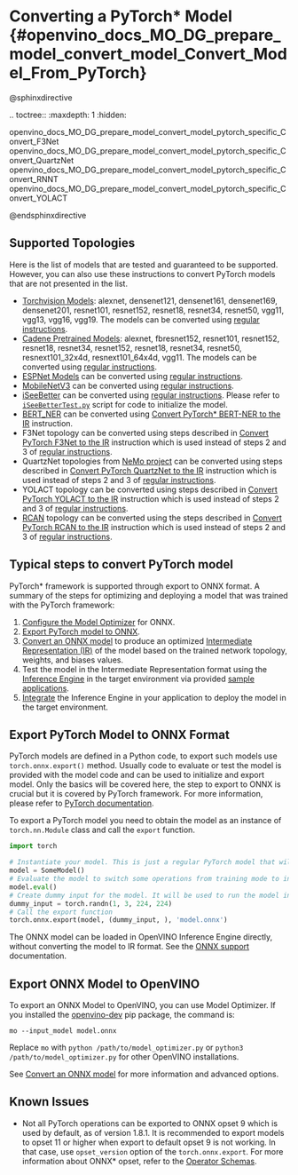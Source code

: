 # Converting a PyTorch* Model {#openvino_docs_MO_DG_prepare_model_convert_model_Convert_Model_From_PyTorch}

@sphinxdirective

.. toctree::
   :maxdepth: 1
   :hidden:

   openvino_docs_MO_DG_prepare_model_convert_model_pytorch_specific_Convert_F3Net
   openvino_docs_MO_DG_prepare_model_convert_model_pytorch_specific_Convert_QuartzNet
   openvino_docs_MO_DG_prepare_model_convert_model_pytorch_specific_Convert_RNNT
   openvino_docs_MO_DG_prepare_model_convert_model_pytorch_specific_Convert_YOLACT

@endsphinxdirective

## Supported Topologies

Here is the list of models that are tested and guaranteed to be supported. However, you can also use these instructions to convert PyTorch models that are not presented in the list.

* [Torchvision Models](https://pytorch.org/docs/stable/torchvision/index.html):  alexnet, densenet121, densenet161,
  densenet169, densenet201, resnet101, resnet152, resnet18, resnet34, resnet50, vgg11, vgg13, vgg16, vgg19.
  The models can be converted using [regular instructions](#typical-pytorch).
* [Cadene Pretrained Models](https://github.com/Cadene/pretrained-models.pytorch): alexnet, fbresnet152, resnet101,
  resnet152, resnet18, resnet34, resnet152, resnet18, resnet34, resnet50, resnext101_32x4d, resnext101_64x4d, vgg11.
  The models can be converted using [regular instructions](#typical-pytorch).
* [ESPNet Models](https://github.com/sacmehta/ESPNet/tree/master/pretrained) can be converted using [regular instructions](#typical-pytorch).
* [MobileNetV3](https://github.com/d-li14/mobilenetv3.pytorch) can be converted using [regular instructions](#typical-pytorch).
* [iSeeBetter](https://github.com/amanchadha/iSeeBetter) can be converted using [regular instructions](#typical-pytorch).
  Please refer to [`iSeeBetterTest.py`](https://github.com/amanchadha/iSeeBetter/blob/master/iSeeBetterTest.py) script for code to initialize the model.
* [BERT_NER](https://github.com/kamalkraj/BERT-NER) can be converted using [Convert PyTorch* BERT-NER to the IR](pytorch_specific/Convert_Bert_ner.md) instruction.
* F3Net topology can be converted using steps described in [Convert PyTorch F3Net to the IR](pytorch_specific/Convert_F3Net.md)
  instruction which is used instead of steps 2 and 3 of [regular instructions](#typical-pytorch).
* QuartzNet topologies from [NeMo project](https://github.com/NVIDIA/NeMo) can be converted using steps described in
  [Convert PyTorch QuartzNet to the IR](pytorch_specific/Convert_QuartzNet.md) instruction which is used instead of
  steps 2 and 3 of [regular instructions](#typical-pytorch).
* YOLACT topology can be converted using steps described in [Convert PyTorch YOLACT to the IR](pytorch_specific/Convert_YOLACT.md)
  instruction which is used instead of steps 2 and 3 of [regular instructions](#typical-pytorch).
* [RCAN](https://github.com/yulunzhang/RCAN) topology can be converted using the steps described in [Convert PyTorch RCAN to the IR](pytorch_specific/Convert_RCAN.md)
instruction which is used instead of steps 2 and 3 of [regular instructions](#typical-pytorch).

## Typical steps to convert PyTorch model <a name="typical-pytorch"></a>

PyTorch* framework is supported through export to ONNX format. A summary of the steps for optimizing and deploying a model that was trained with the PyTorch framework:

1. [Configure the Model Optimizer](../Config_Model_Optimizer.md) for ONNX.
2. [Export PyTorch model to ONNX](#export-to-onnx).
3. [Convert an ONNX model](Convert_Model_From_ONNX.md) to produce an optimized [Intermediate Representation (IR)](../../IR_and_opsets.md) of the model based on the trained network topology, weights, and biases values.
4. Test the model in the Intermediate Representation format using the [Inference Engine](../../../IE_DG/Deep_Learning_Inference_Engine_DevGuide.md) in the target environment via provided [sample applications](../../../IE_DG/Samples_Overview.md).
5. [Integrate](../../../IE_DG/Samples_Overview.md) the Inference Engine in your application to deploy the model in the target environment.

## Export PyTorch Model to ONNX Format <a name="export-to-onnx"></a>

PyTorch models are defined in a Python code, to export such models use `torch.onnx.export()` method. Usually code to
evaluate or test the model is provided with the model code and can be used to initialize and export model.
Only the basics will be covered here, the step to export to ONNX is crucial but it is covered by PyTorch framework.
For more information, please refer to [PyTorch documentation](https://pytorch.org/docs/stable/onnx.html).

To export a PyTorch model you need to obtain the model as an instance of `torch.nn.Module` class and call the `export` function.
```python
import torch

# Instantiate your model. This is just a regular PyTorch model that will be exported in the following steps.
model = SomeModel()
# Evaluate the model to switch some operations from training mode to inference.
model.eval()
# Create dummy input for the model. It will be used to run the model inside export function. 
dummy_input = torch.randn(1, 3, 224, 224)
# Call the export function
torch.onnx.export(model, (dummy_input, ), 'model.onnx')
```

The ONNX model can be loaded in OpenVINO Inference Engine directly, without converting the model to IR format. See the [ONNX support](https://docs.openvino.ai/latest/openvino_docs_IE_DG_ONNX_Support.html) documentation.

## Export ONNX Model to OpenVINO <a name="export-to-openvino"></a>

To export an ONNX Model to OpenVINO, you can use Model Optimizer. If you installed the
[openvino-dev](https://pypi.org/project/openvino-dev/) pip package, the command is:

```shell
mo --input_model model.onnx
```

Replace `mo` with `python /path/to/model_optimizer.py` or `python3 /path/to/model_optimizer.py` for other OpenVINO installations.

See [Convert an ONNX model](Convert_Model_From_ONNX.md) for more information and advanced options.

## Known Issues

* Not all PyTorch operations can be exported to ONNX opset 9 which is used by default, as of version 1.8.1.
It is recommended to export models to opset 11 or higher when export to default opset 9 is not working. In that case, use `opset_version`
option of the `torch.onnx.export`. For more information about ONNX* opset, refer to the [Operator Schemas](https://github.com/onnx/onnx/blob/master/docs/Operators.md).
